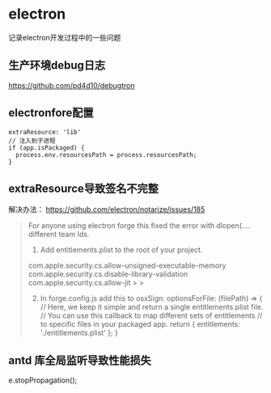 # electron
记录electron开发过程中的一些问题

## 生产环境debug日志
https://github.com/pd4d10/debugtron

## electronfore配置

```
extraResource: 'lib'
// 注入到子进程
if (app.isPackaged) {
  process.env.resourcesPath = process.resourcesPath;
}
```

## extraResource导致签名不完整
解决办法： https://github.com/electron/notarize/issues/185

> For anyone using electron forge this fixed the error with dlopen(.... different team Ids.
> 1. Add entitlements.plist to the root of your project.
> <!DOCTYPE plist PUBLIC "-//Apple//DTD PLIST 1.0//EN" "http://www.apple.com/DTDs/PropertyList-1.0.dtd"> <plist version="1.0"> <dict> <key>com.apple.security.cs.allow-unsigned-executable-memory</key> <true/> <key>com.apple.security.cs.disable-library-validation</key> <true/> <key>com.apple.security.cs.allow-jit</key> > > <true/> </dict> </plist>
> 2. In forge.config.js add this to osxSign:
>       optionsForFile: (filePath) => { // Here, we keep it simple and return a single entitlements.plist file. // You can use this callback to map different sets of entitlements // to specific files in your packaged app. return { entitlements: './entitlements.plist' }; }

## antd 库全局监听导致性能损失
e.stopPropagation();

